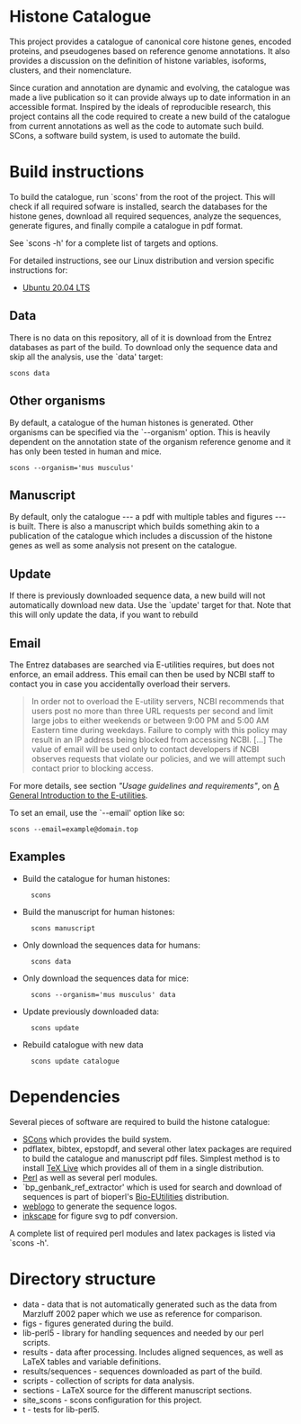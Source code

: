 Histone Catalogue
=================

This project provides a catalogue of canonical core histone genes,
encoded proteins, and pseudogenes based on reference genome
annotations.  It also provides a discussion on the definition of
histone variables, isoforms, clusters, and their nomenclature.

Since curation and annotation are dynamic and evolving, the catalogue
was made a live publication so it can provide always up to date
information in an accessible format.  Inspired by the ideals of
reproducible research, this project contains all the code required to
create a new build of the catalogue from current annotations as well
as the code to automate such build.  SCons, a software build system,
is used to automate the build.


Build instructions
==================

To build the catalogue, run `scons' from the root of the project.
This will check if all required sofware is installed, search the
databases for the histone genes, download all required sequences,
analyze the sequences, generate figures, and finally compile a
catalogue in pdf format.

See `scons -h' for a complete list of targets and options.

For detailed instructions, see our Linux distribution and version
specific instructions for:

* [Ubuntu 20.04 LTS](how-to/manuscript-build-ubuntu-2004LTS.md)

Data
----

There is no data on this repository, all of it is download from the
Entrez databases as part of the build.  To download only the sequence
data and skip all the analysis, use the `data' target:

    scons data

Other organisms
---------------

By default, a catalogue of the human histones is generated.  Other
organisms can be specified via the `--organism' option.  This is
heavily dependent on the annotation state of the organism reference
genome and it has only been tested in human and mice.

    scons --organism='mus musculus'

Manuscript
----------

By default, only the catalogue --- a pdf with multiple tables and
figures --- is built.  There is also a manuscript which builds
something akin to a publication of the catalogue which includes a
discussion of the histone genes as well as some analysis not present
on the catalogue.

Update
------

If there is previously downloaded sequence data, a new build will
not automatically download new data.  Use the `update' target for
that.  Note that this will only update the data, if you want to
rebuild

Email
-----

The Entrez databases are searched via E-utilities requires, but does
not enforce, an email address.  This email can then be used by NCBI
staff to contact you in case you accidentally overload their servers.

> In order not to overload the E-utility servers, NCBI recommends that
> users post no more than three URL requests per second and limit
> large jobs to either weekends or between 9:00 PM and 5:00 AM Eastern
> time during weekdays. Failure to comply with this policy may result
> in an IP address being blocked from accessing NCBI.
> [...]
> The value of email will be used only to contact developers if NCBI
> observes requests that violate our policies, and we will attempt
> such contact prior to blocking access.

For more details, see section *"Usage guidelines and requirements"*,
on [A General Introduction to the E-utilities](http://www.ncbi.nlm.nih.gov/books/NBK25497/).

To set an email, use the `--email' option like so:

    scons --email=example@domain.top

Examples
--------

* Build the catalogue for human histones:

        scons

* Build the manuscript for human histones:

        scons manuscript

* Only download the sequences data for humans:

        scons data

* Only download the sequences data for mice:

        scons --organism='mus musculus' data

* Update previously downloaded data:

        scons update

* Rebuild catalogue with new data

        scons update catalogue


Dependencies
============

Several pieces of software are required to build the histone
catalogue:

* [SCons](www.scons.org) which provides the build system.
* pdflatex, bibtex, epstopdf, and several other latex packages are
  required to build the catalogue and manuscript pdf files.  Simplest
  method is to install [TeX Live](http://www.tug.org/tex-live/) which
  provides all of them in a single distribution.
* [Perl](https://www.perl.org/) as well as several perl modules.
* `bp_genbank_ref_extractor' which is used for search and download of
  sequences is part of bioperl's
  [Bio-EUtilities](https://metacpan.org/release/Bio-EUtilities)
  distribution.
* [weblogo](weblogo.threeplusone.com) to generate the sequence logos.
* [inkscape](https://inkscape.org/) for figure svg to pdf conversion.

A complete list of required perl modules and latex packages is listed
via `scons -h'.


Directory structure
===================

* data - data that is not automatically generated such as the data
  from Marzluff 2002 paper which we use as reference for comparison.
* figs - figures generated during the build.
* lib-perl5 - library for handling sequences and needed by our perl
  scripts.
* results - data after processing.  Includes aligned sequences, as
  well as LaTeX tables and variable definitions.
* results/sequences - sequences downloaded as part of the build.
* scripts - collection of scripts for data analysis.
* sections - LaTeX source for the different manuscript sections.
* site_scons - scons configuration for this project.
* t - tests for lib-perl5.
